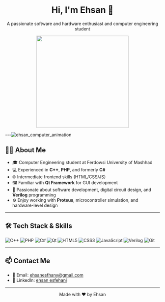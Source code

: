 <h1 align="center">Hi, I'm Ehsan 👋</h1>

<p align="center">
  A passionate software and hardware enthusiast and computer engineering student
</p>

<p align="center">
    <img src="https://github.com/user-attachments/assets/f29a8d5f-fd59-41ec-8155-f4a313b1acd8?raw=true" width="300" />
</p>

---![ehsan_computer_animation]()


## 👨‍🎓 About Me

- 🎓 Computer Engineering student at Ferdowsi University of Mashhad  
- 💻 Experienced in **C++**, **PHP**, and formerly **C#**
- 🌐 Intermediate frontend skills (HTML/CSS/JS)  
- 🖼️ Familiar with **Qt Framework** for GUI development
- 🔧 Passionate about software development, digital circuit design, and **Verilog** programming
- ⚙️ Enjoy working with **Proteus**, microcontroller simulation, and hardware-level design

---

## 🛠️ Tech Stack & Skills

![C++](https://img.shields.io/badge/C++-00599C?style=for-the-badge&logo=c%2B%2B&logoColor=white)
![PHP](https://img.shields.io/badge/PHP-777BB4?style=for-the-badge&logo=php&logoColor=white)
![C#](https://img.shields.io/badge/C%23-239120?style=for-the-badge&logo=c-sharp&logoColor=white)
![Qt](https://img.shields.io/badge/Qt-41CD52?style=for-the-badge&logo=qt&logoColor=white)
![HTML5](https://img.shields.io/badge/HTML5-E34F26?style=for-the-badge&logo=html5&logoColor=white)
![CSS3](https://img.shields.io/badge/CSS3-1572B6?style=for-the-badge&logo=css3&logoColor=white)
![JavaScript](https://img.shields.io/badge/JavaScript-F7DF1E?style=for-the-badge&logo=javascript&logoColor=black)
![Verilog](https://img.shields.io/badge/Verilog-00B2EE?style=for-the-badge&logo=verilog&logoColor=white)
![Git](https://img.shields.io/badge/Git-F05032?style=for-the-badge&logo=git&logoColor=white)

---

## 📫 Contact Me

- 📧 Email: ehsanesfhany@gmail.com  
- 💼 LinkedIn: [ehsan esfehani](https://www.linkedin.com/in/ehsan-esfehani-067b45340/?trk=flagship3_open_to_hiring_creation_upsell)

---

<p align="center">
  Made with ❤️ by Ehsan
</p>
